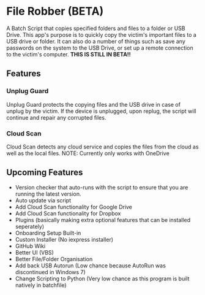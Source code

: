 # File Robber (BETA)
A Batch Script that copies specified folders and files to a folder or USB Drive. This app's purpose is to quickly copy the victim's important files to a USB drive or folder. It can also do a number of things such as save any passwords on the system to the USB Drive, or set up a remote connection to the victim's computer.
**THIS IS STILL IN BETA!!**

## Features
### Unplug Guard
Unplug Guard protects the copying files and the USB drive in case of unplug by the victim.
If the device is unplugged, upon replug, the script will continue and repair any corrupted files.

### Cloud Scan
Cloud Scan detects any cloud service and copies the files from the cloud as well as the local files.
NOTE: Currently only works with OneDrive

## Upcoming Features
- Version checker that auto-runs with the script to ensure that you are running the latest version.
- Auto update via script
- Add Cloud Scan functionality for Google Drive
- Add Cloud Scan functionality for Dropbox
- Plugins (basically making extra optional features that can be installed seperately)
- Onboarding Setup Built-in
- Custom Installer (No iexpress installer)
- GitHub Wiki
- Better UI (VBS)
- Better File/Folder Organisation
- Add back USB Autorun (Low chance because AutoRun was discontinued in Windows 7)
- Change Scripting to Python (Very low chance as this program is built natively in batchfile)
